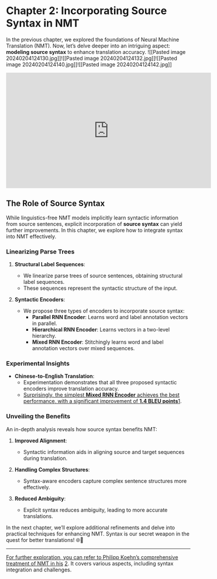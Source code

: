 # Chapter 2: Incorporating Source Syntax in NMT

In the previous chapter, we explored the foundations of Neural Machine Translation (NMT). Now, let’s delve deeper into an intriguing aspect: **modeling source syntax** to enhance translation accuracy.
![[Pasted image 20240204124130.jpg]]![[Pasted image 20240204124132.jpg]]![[Pasted image 20240204124140.jpg]]![[Pasted image 20240204124142.jpg]]

<iframe width="560" height="315" src="https://www.youtube.com/embed/D1kSz6qZ288?si=gAYB1MnoMSHqeOlg" title="YouTube video player" frameborder="0" allow="accelerometer; autoplay; clipboard-write; encrypted-media; gyroscope; picture-in-picture; web-share" allowfullscreen></iframe>

## The Role of Source Syntax

While linguistics-free NMT models implicitly learn syntactic information from source sentences, explicit incorporation of **source syntax** can yield further improvements. In this chapter, we explore how to integrate syntax into NMT effectively.

### Linearizing Parse Trees

1. **Structural Label Sequences**:
    
    - We linearize parse trees of source sentences, obtaining structural label sequences.
    - These sequences represent the syntactic structure of the input.
2. **Syntactic Encoders**:
    
    - We propose three types of encoders to incorporate source syntax:
        - **Parallel RNN Encoder**: Learns word and label annotation vectors in parallel.
        - **Hierarchical RNN Encoder**: Learns vectors in a two-level hierarchy.
        - **Mixed RNN Encoder**: Stitchingly learns word and label annotation vectors over mixed sequences.

### Experimental Insights

- **Chinese-to-English Translation**:
    - Experimentation demonstrates that all three proposed syntactic encoders improve translation accuracy.
    - [Surprisingly, the simplest **Mixed RNN Encoder** achieves the best performance, with a significant improvement of **1.4 BLEU points**](https://aclanthology.org/P17-1064/)[1](https://aclanthology.org/P17-1064/).

### Unveiling the Benefits

An in-depth analysis reveals how source syntax benefits NMT:

1. **Improved Alignment**:
    
    - Syntactic information aids in aligning source and target sequences during translation.
2. **Handling Complex Structures**:
    
    - Syntax-aware encoders capture complex sentence structures more effectively.
3. **Reduced Ambiguity**:
    
    - Explicit syntax reduces ambiguity, leading to more accurate translations.

In the next chapter, we’ll explore additional refinements and delve into practical techniques for enhancing NMT. Syntax is our secret weapon in the quest for better translations! 🌐📝

---

[For further exploration, you can refer to Philipp Koehn’s comprehensive treatment of NMT in his](https://aclanthology.org/P17-1064/) [2](http://www2.statmt.org/nmt-book/). It covers various aspects, including syntax integration and challenges.